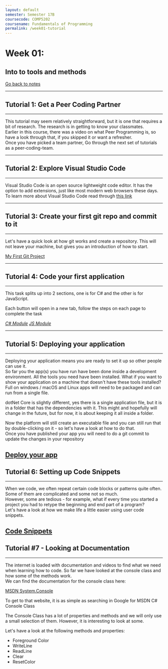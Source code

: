 ```yaml
---
layout: default
semester: Semester 17B
coursecode: COMP5202
coursename: Fundamentals of Programming
permalink: /week01-tutorial
---
```


# Week 01:
## Into to tools and methods

<a href="/COMP5202/week01-index" class="btn btn-warning">Go back to notes</a> 

---

## Tutorial 1: Get a Peer Coding Partner

---

This tutorial may seem relatively straightforward, but it is one that requires a bit of research. The research is in getting to know your classmates.  
Earlier in this course, there was a video on what Peer Programming is, so have a look through that, if you skipped it or want a refresher.  
Once you have picked a team partner, Go through the next set of tutorials as a peer-coding-team.  

---

## Tutorial 2: Explore Visual Studio Code

---

Visual Studio Code is an open source lightweight code editor. It has the option to add extensions, just like most modern web browsers these days. To learn more about Visual Studio Code read through <a href="//to-bcs.nz//Toolbox/VSCode/walkthrough" target="_blank">this link</a>
<br>


---

## Tutorial 3: Create your first git repo and commit to it

---

Let's have a quick look at how git works and create a repository.
This will not leave your machine, but gives you an introduction of how to start.

<a href="//to-bcs.nz/Toolbox/Git/first-git" target="_blank">My First Git Project</a>

---

## Tutorial 4: Code your first application

---

This task splits up into 2 sections, one is for C# and the other is for JavaScript.

Each button will open in a new tab, follow the steps on each page to complete the task

<a href="./week01-csharp" target="_blank" class="iconlrg btn btn-info"><i class="devicon-csharp-plain">  C# Module</i></a>
<a href="./week01-javascript" target="_blank" class="iconlrg btn btn-warning"><i class="devicon-javascript-plain">  JS Module</i></a>

---

## Tutorial 5: Deploying your application

---

Deploying your application means you are ready to set it up so other people can use it.  
So far you the app(s) you have run have been done inside a development environment. All the tools you need have been installed. What if you want to show your application on a machine that doesn't have these tools installed?  
Full on windows / macOS and Linux apps will need to be packaged and can run from a single file.  

dotNet Core is slightly different, yes there is a single application file, but it is in a folder that has the dependencies with it. This might and hopefully will change in the future, but for now, it is about keeping it all inside a folder.  

Now the platform will still create an executable file and you can still run that by double-clicking on it - so let's have a look at how to do that.  
Once you have published your app you will need to do a git commit to update the changes in your repository  

<a href="//to-bcs.nz/DotNetCore/dotnet-core-deploy" target="_blank">Deploy your app</a>
---

## Tutorial 6: Setting up Code Snippets

---

When we code, we often repeat certain code blocks or patterns quite often. Some of them are complicated and some not so much.  
However, some are tedious - for example, what if every time you started a project you had to retype the beginning and end part of a program?  
Let's have a look at how we make life a little easier using user code snippets.  

<a href="//to-bcs.nz/VSCode/code-snippet" target="_blank">Code Snippets</a>
---

## Tutorial #7 - Looking at Documentation

---

The internet is loaded with documentation and videos to find what we need when learning how to code.
So far we have looked at the console class and how some of the methods work.  
We can find the documentation for the console class here:  

<a href="https://msdn.microsoft.com/en-us/library/system.console(v=vs.110).aspx" target="_blank">MSDN System.Console</a>

To get to that website, it is as simple as searching in Google for MSDN C# Console Class

The Console Class has a lot of properties and methods and we will only use a small selection of them. However, it is interesting to look at some.

Let's have a look at the following methods and properties:
* Foreground Color
* WriteLine
* ReadLine
* Clear
* ResetColor